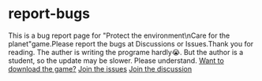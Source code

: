 # report-bugs
This is a bug report page for "Protect the environment\nCare for the planet"game.Please report the bugs at Discussions or Issues.Thank you for reading.
The auther is writing the programe hardly😭.
But the author is a student, so the update may be slower. Please understand.
[Want to download the game?](https://pan.baidu.com)
[Join the issues](https://github.com/cancatchina/report-bugs/issues)
[Join the discussion]()
